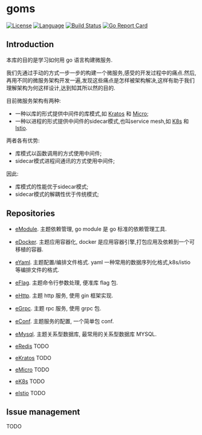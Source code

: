 # goms  

[![License](http://img.shields.io/badge/license-mit-blue.svg?style=flat-square)](https://raw.githubusercontent.com/labstack/echo/master/LICENSE) [![Language](https://img.shields.io/badge/language-go-blue.svg)](https://golang.org/) [![Build Status](http://img.shields.io/travis/fuwensun/goms.svg?style=flat-square)](https://travis-ci.org/fuwensun/goms) [![Go Report Card](https://goreportcard.com/badge/github.com/fuwensun/goms)](https://goreportcard.com/report/github.com/fuwensun/goms)

## Introduction

本库的目的是学习如何用 go 语言构建微服务.

我们先通过手动的方式一步一步的构建一个微服务,感受的开发过程中的痛点.然后,再用不同的微服务架构开发一遍,发现这些痛点是怎样被架构解决,这样有助于我们理解架构为何这样设计,达到知其所以然的目的.

目前微服务架构有两种:
- 一种以库的形式提供中间件的库模式,如 [Kratos][15] 和 [Micro][16];
- 一种以进程的形式提供中间件的sidecar模式,也叫service mesh,如 [K8s][17] 和 [Istio][18].

两者各有优势:
- 库模式以函数调用的方式使用中间件;
- sidecar模式进程间通讯的方式使用中间件;

因此:
- 库模式的性能优于sidecar模式;
- sidecar模式的解耦性优于传统模式;

[15]:https://github.com/bilibili/kratos
[16]:https://github.com/micro/micro
[17]:https://github.com/kubernetes/kubernetes
[18]:https://github.com/istio/istio

## Repositories

- [eModule][21].  主题依赖管理, go module 是 go 标准的依赖管理工具.

- [eDocker][22].  主题应用容器化, docker 是应用容器引擎,打包应用及依赖到一个可移植的容器.

- [eYaml][23].  主题配置/编排文件格式. yaml 一种常用的数据序列化格式,k8s/istio 等编排文件的格式.

- [eFlag][24].  主题命令行参数处理, 便准库 flag 包.

- [eHttp][25].  主题 http 服务, 使用 gin 框架实现.
- [eGrpc][26].  主题 rpc 服务, 使用 grpc 包.
- [eConf][27].  主题服务的配置, 一个简单包 conf.
- [eMysql][28].  主题关系型数据库, 最常用的关系型数据库 MYSQL.
- [eRedis][29] TODO
- [eKratos][30] TODO
- [eMicro][31] TODO
- [eK8s][32] TODO
- [eIstio][33] TODO

[21]:https://github.com/fuwensun/goms/tree/master/eModule
[22]:https://github.com/fuwensun/goms/tree/master/eDocker
[23]:https://github.com/fuwensun/goms/tree/master/eYaml
[24]:https://github.com/fuwensun/goms/tree/master/eFlag
[25]:https://github.com/fuwensun/goms/tree/master/eHttp
[26]:https://github.com/fuwensun/goms/tree/master/eGrpc
[27]:https://github.com/fuwensun/goms/tree/master/eConf
[28]:https://github.com/fuwensun/goms/tree/master/eMysql
[29]:https://github.com/fuwensun/goms/tree/master
[30]:https://github.com/fuwensun/goms/tree/master
[31]:https://github.com/fuwensun/goms/tree/master
[32]:https://github.com/fuwensun/goms/tree/master
[33]:https://github.com/fuwensun/goms/tree/master

## Issue management

TODO